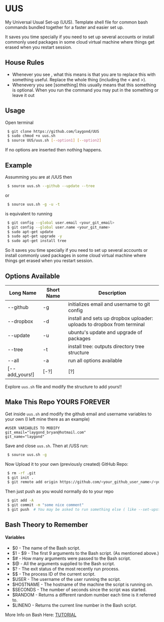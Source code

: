 # UUS
My Universal Usual Set-up (UUS). Template shell file for common bash commands bundled together for a faster and easier set up.

It saves you time specially if you need to set up several accounts or install commonly used packages in some cloud virtual machine where things get erased when you restart session.

## House Rules
- Whenever you see <something>, what this means is that you are to replace this with something useful. Replace the whole thing (including the < and >).
- Whenevery you see [something] this usually means that this something is optional. When you run the command you may put in the something or leave it out

## Usage
Open terminal
```sh
 $ git clone https://github.com/laygond/UUS 
 $ sudo chmod +x uus.sh 
 $ source UUS/uus.sh [--option1] [--option2]
```
If no options are inserted then nothing happens.

## Example
Assumming you are at /UUS then
```sh
 $ source uus.sh --github --update --tree
```
or
```sh
 $ source uus.sh -g -u -t
```
is equivalent to running 
```sh
 $ git config --global user.email <your_git_email>
 $ git config --global user.name <your_git_name>
 $ sudo apt-get update
 $ sudo apt-get upgrade -y 
 $ sudo apt-get install tree
```
So it saves you time specially if you need to set up several accounts or install commonly used packages in some cloud virtual machine where things get erased when you restart session.

## Options Available

| Long Name  | Short Name | Description |
| ---------- | ---------- | ----------- |
| --github   | -g  | initializes email and username to git config | 
| --dropbox  | -d  | install and sets up dropbox uploader: uploads to dropbox from terminal | 
| --update   | -u  | ubuntu's update and upgrade of packages | 
| --tree     | -t  | install tree: outputs directory tree structure | 
| --all      | -a  | run all options available | 
| [--add_yours!] | [-?]  | [?] | 

Explore `uus.sh` file and modify the structure to add yours!! 

## Make This Repo YOURS FOREVER
Get inside `uus.sh` and modify the github email and username variables to your own (I left mine there as an example)
```
#USER VARIABLES TO MODIFY
git_email="laygond_bryan@hotmail.com"
git_name="laygond"
```
Save and close `uus.sh`. Then at /USS run:
```sh
 $ source uus.sh -g
 ```
Now Upload it to your own (previously created) GitHub Repo:
```sh
 $ rm -rf .git
 $ git init .
 $ git remote add origin https://github.com/<your_github_user_name>/<your_repo_name> #Use an existing (previously created) repo 
```
Then just push as you would normally do to your repo
```sh
 $ git add -A
 $ git commit -m "some nice comment"
 $ git push  # You may be asked to run something else ( like --set-upstream origin master) and insert password 
```

## Bash Theory to Remember
#### Variables
- $0 - The name of the Bash script.
- $1 - $9 - The first 9 arguments to the Bash script. (As mentioned above.)
- $# - How many arguments were passed to the Bash script.
- $@ - All the arguments supplied to the Bash script.
- $? - The exit status of the most recently run process.
- $$ - The process ID of the current script.
- $USER - The username of the user running the script.
- $HOSTNAME - The hostname of the machine the script is running on.
- $SECONDS - The number of seconds since the script was started.
- $RANDOM - Returns a different random number each time is it referred to.
- $LINENO - Returns the current line number in the Bash script.

More Info on Bash Here: [TUTORIAL](https://ryanstutorials.net/bash-scripting-tutorial/)
